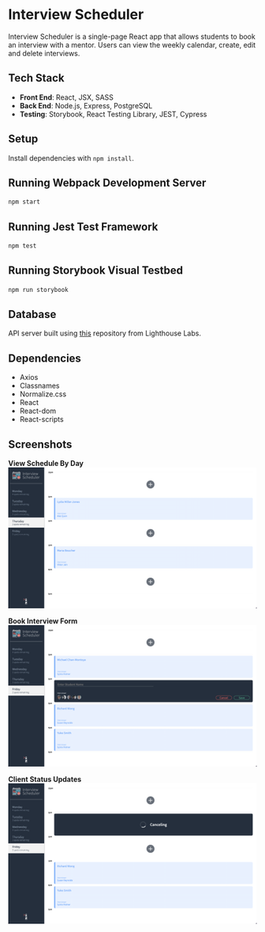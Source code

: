 # Interview Scheduler

Interview Scheduler is a single-page React app that allows students to book an interview with a mentor. Users can view the weekly calendar, create, edit and delete interviews.

## Tech Stack
- **Front End**: React, JSX, SASS
- **Back End**: Node.js, Express, PostgreSQL
- **Testing**: Storybook, React Testing Library, JEST, Cypress

## Setup

Install dependencies with `npm install`.

## Running Webpack Development Server

```sh
npm start
```

## Running Jest Test Framework

```sh
npm test
```

## Running Storybook Visual Testbed

```sh
npm run storybook
```
## Database
API server built using [this](https://github.com/lighthouse-labs/scheduler-api) repository from Lighthouse Labs.

## Dependencies
- Axios
- Classnames
- Normalize.css
- React
- React-dom
- React-scripts

## Screenshots
**View Schedule By Day**
!["View schedule by day of the week"](https://github.com/meganhoney/scheduler/blob/master/docs/Homepage.png?raw=true)

**Book Interview Form**
!["Book an interview"](https://github.com/meganhoney/scheduler/blob/master/docs/BookInterview.png?raw=true)

**Client Status Updates**
!["Update status to client when canceling"](https://github.com/meganhoney/scheduler/blob/master/docs/CancelInterview.png?raw=true)